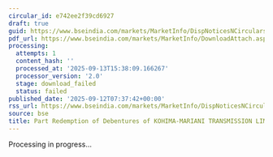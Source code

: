 ```yaml
---
circular_id: e742ee2f39cd6927
draft: true
guid: https://www.bseindia.com/markets/MarketInfo/DispNoticesNCirculars.aspx?Noticeid={F14A55FA-F01E-4DBB-BC91-12B5A7142760}&noticeno=20250912-22&dt=09/12/2025&icount=22&totcount=103&flag=0
pdf_url: https://www.bseindia.com/markets/MarketInfo/DownloadAttach.aspx?id=20250912-22&attachedId=
processing:
  attempts: 1
  content_hash: ''
  processed_at: '2025-09-13T15:38:09.166267'
  processor_version: '2.0'
  stage: download_failed
  status: failed
published_date: '2025-09-12T07:37:42+00:00'
rss_url: https://www.bseindia.com/markets/MarketInfo/DispNoticesNCirculars.aspx?Noticeid={F14A55FA-F01E-4DBB-BC91-12B5A7142760}&noticeno=20250912-22&dt=09/12/2025&icount=22&totcount=103&flag=0
source: bse
title: Part Redemption of Debentures of KOHIMA-MARIANI TRANSMISSION LIMITED
---
```


Processing in progress...
